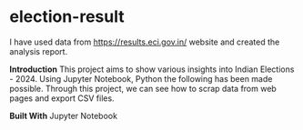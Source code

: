 # election-result
I have used data from  https://results.eci.gov.in/ website and created the analysis report.


**Introduction**
This project aims to show various insights into Indian Elections - 2024. Using Jupyter Notebook, Python the following has been made possible. Through this project, we can see how to scrap data from web pages and export CSV files.


**Built With**
Jupyter Notebook
